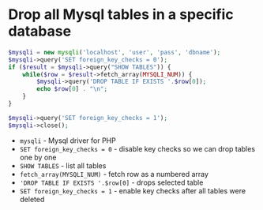# Drop all Mysql tables in a specific database

```php
$mysqli = new mysqli('localhost', 'user', 'pass', 'dbname');
$mysqli->query('SET foreign_key_checks = 0');
if ($result = $mysqli->query("SHOW TABLES")) {
	while($row = $result->fetch_array(MYSQLI_NUM)) {
		$mysqli->query('DROP TABLE IF EXISTS '.$row[0]);
		echo $row[0] . "\n";
	}
}

$mysqli->query('SET foreign_key_checks = 1');
$mysqli->close();
```

- `mysqli` - Mysql driver for PHP
- `SET foreign_key_checks = 0` - disable key checks so we can drop tables one by one
- `SHOW TABLES` - list all tables
- `fetch_array(MYSQLI_NUM)` - fetch row as a numbered array
- `'DROP TABLE IF EXISTS '.$row[0]` - drops selected table
- `SET foreign_key_checks = 1` - enable key checks after all tables were deleted


